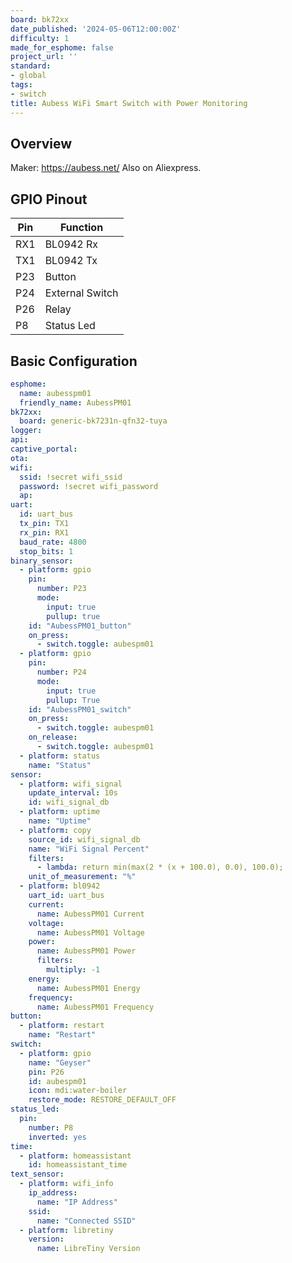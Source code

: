 ```yaml
---
board: bk72xx
date_published: '2024-05-06T12:00:00Z'
difficulty: 1
made_for_esphome: false
project_url: ''
standard:
- global
tags:
- switch
title: Aubess WiFi Smart Switch with Power Monitoring
---
```


## Overview

Maker: <https://aubess.net/>
Also on Aliexpress.

## GPIO Pinout

| Pin    | Function            |
| ------ | ------------------- |
| RX1    | BL0942 Rx           |
| TX1    | BL0942 Tx           |
| P23    | Button              |
| P24    | External Switch     |
| P26    | Relay               |
| P8     | Status Led          |

## Basic Configuration

```yaml
esphome:
  name: aubesspm01
  friendly_name: AubessPM01
bk72xx:
  board: generic-bk7231n-qfn32-tuya
logger:
api:
captive_portal:
ota:
wifi:
  ssid: !secret wifi_ssid
  password: !secret wifi_password
  ap:
uart:
  id: uart_bus
  tx_pin: TX1
  rx_pin: RX1
  baud_rate: 4800
  stop_bits: 1
binary_sensor:
  - platform: gpio
    pin:
      number: P23
      mode:
        input: true
        pullup: true
    id: "AubessPM01_button"
    on_press:
      - switch.toggle: aubespm01
  - platform: gpio
    pin:
      number: P24
      mode:
        input: true
        pullup: True
    id: "AubessPM01_switch"
    on_press:
      - switch.toggle: aubespm01
    on_release:
      - switch.toggle: aubespm01
  - platform: status
    name: "Status"
sensor:
  - platform: wifi_signal
    update_interval: 10s
    id: wifi_signal_db
  - platform: uptime
    name: "Uptime"
  - platform: copy
    source_id: wifi_signal_db
    name: "WiFi Signal Percent"
    filters:
      - lambda: return min(max(2 * (x + 100.0), 0.0), 100.0);
    unit_of_measurement: "%"
  - platform: bl0942
    uart_id: uart_bus
    current:
      name: AubessPM01 Current
    voltage:
      name: AubessPM01 Voltage
    power:
      name: AubessPM01 Power
      filters:
        multiply: -1
    energy:
      name: AubessPM01 Energy
    frequency:
      name: AubessPM01 Frequency
button:
  - platform: restart
    name: "Restart"
switch:
  - platform: gpio
    name: "Geyser"
    pin: P26
    id: aubespm01
    icon: mdi:water-boiler
    restore_mode: RESTORE_DEFAULT_OFF
status_led:
  pin:
    number: P8
    inverted: yes
time:
  - platform: homeassistant
    id: homeassistant_time
text_sensor:
  - platform: wifi_info
    ip_address:
      name: "IP Address"
    ssid:
      name: "Connected SSID"
  - platform: libretiny
    version:
      name: LibreTiny Version
```